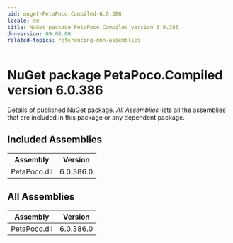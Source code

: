 ```yaml
---
uid: nuget-PetaPoco.Compiled-6.0.386
locale: en
title: NuGet package PetaPoco.Compiled version 6.0.386
dnnversion: 09.08.00
related-topics: referencing-dnn-assemblies
---
```


# NuGet package PetaPoco.Compiled version 6.0.386
Details of published NuGet package.
*All Assemblies* lists all the assemblies that are included in this package or any dependent package.

## Included Assemblies

|Assembly|Version|
|---|---|
|PetaPoco.dll|6.0.386.0|

## All Assemblies

|Assembly|Version|
|---|---|
|PetaPoco.dll|6.0.386.0|

